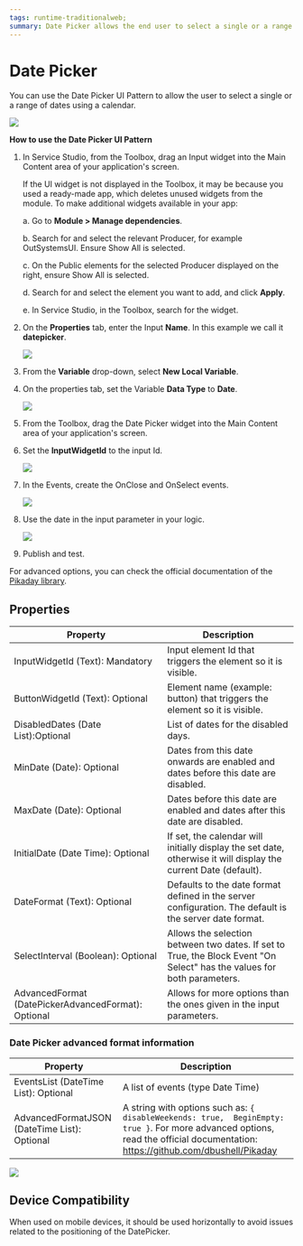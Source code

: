 ```yaml
---
tags: runtime-traditionalweb; 
summary: Date Picker allows the end user to select a single or a range of dates using a calendar.
---
```


# Date Picker 

You can use the Date Picker UI Pattern to allow the user to select a single or a range of dates using a calendar.

![](<images/datepicker-image-13.png>)

**How to use the Date Picker UI Pattern**

<!-- Drag an input and the DatePicker to the screen and set up the parameters. Only the InputWidgetId parameter is mandatory and must reference an input widget that will show the date picked on the page. -->

1. In Service Studio, from the Toolbox, drag an Input widget into the Main Content area of your application's screen.

    If the UI widget is not displayed in the Toolbox, it may be because you used a ready-made app, which deletes unused widgets from the module. To make additional widgets available in your app:

    a. Go to **Module > Manage dependencies**.

    b. Search for and select the relevant Producer, for example OutSystemsUI. Ensure Show All is selected. 

    c. On the Public elements for the selected Producer displayed on the right, ensure Show All is selected.
    
    d. Search for and select the element you want to add, and click **Apply**. 
    
    e. In Service Studio, in the Toolbox, search for the widget.

1. On the **Properties** tab, enter the Input **Name**. In this example we call it **datepicker**. 

    ![](<images/datepicker-image-14.png>)

1. From the **Variable** drop-down, select **New Local Variable**.

1. On the properties tab, set the Variable **Data Type** to **Date**.

    ![](<images/datepicker-image-16.png>)
 
1. From the Toolbox, drag the Date Picker widget into the Main Content area of your application's screen.

1. Set the **InputWidgetId** to the input Id. 

    ![](<images/datepicker-image-2.png>)

1. In the Events, create the OnClose and OnSelect events.

    ![](<images/datepicker-image-7.png>)

1. Use the date in the input parameter in your logic.

    ![](<images/datepicker-image-8.png>)

1. Publish and test.


For advanced options, you can check the official documentation of the [Pikaday library](https://github.com/dbushell/Pikaday).

## Properties

| **Property** |  **Description** |  
|---|---|
| InputWidgetId (Text): Mandatory  | Input element Id that triggers the element so it is visible.  |
| ButtonWidgetId (Text): Optional  |  Element name (example: button) that  triggers the element so it is visible. |
| DisabledDates (Date List):Optional  |  List of dates for the disabled days.  | 
| MinDate (Date): Optional | Dates from this date onwards are enabled and  dates before this date are disabled. |
| MaxDate (Date): Optional| Dates before this date are enabled and dates after this date are disabled.  | 
| InitialDate (Date Time): Optional| If set, the calendar will initially display the set date, otherwise it will display the current Date (default).| 
| DateFormat (Text): Optional | Defaults to the date format defined in the server configuration. The default is the server date format. | 
| SelectInterval (Boolean): Optional  |  Allows the selection between two dates. If set to True, the Block Event "On Select" has the values for both parameters.  |
| AdvancedFormat (DatePickerAdvancedFormat): Optional | Allows for more options than the ones given in the input parameters. |
 

### Date Picker advanced format information

| **Property** |  **Description** | 
|---|---|
| EventsList (DateTime List): Optional | A list of events (type Date Time) |
| AdvancedFormatJSON (DateTime List): Optional | A string with options such as: `{ disableWeekends: true,  BeginEmpty: true }`. For more advanced options, read the official documentation: <https://github.com/dbushell/Pikaday> |


![](<images/datepicker-gif-1.gif>)

## Device Compatibility

When used on mobile devices, it should be used horizontally to avoid issues related to the positioning of the DatePicker.
